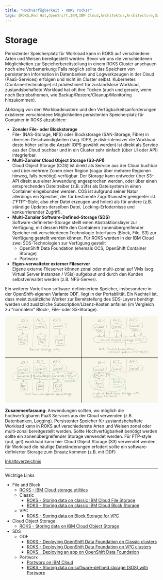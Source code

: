 ```yaml
---
title: "Hochverfügbarkeit - ROKS rocks!"
tags: [ROKS,Red Hat,OpenShift,IBM,IBM Cloud,Architektur,Architecture,Satellite,Cloud Satellite,Storage,SDS,Cloud Object Storage,S3FS,S3,Block Storage,File Storage,Software-defined Storage,Availabilty Zone,Hochverfügbarkeit,IBM Cloud Satellite]
---
```


# Storage

Persistenter Speicherplatz für Workload kann in ROKS auf verschiedene Arten und Weisen bereitgestellt werden. Bevor wir uns die verschiedenen Möglichkeiten zur Speicherbereitstellung in einem ROKS Cluster anschauen noch eine Vorbemerkung: Falls möglich sollte das Speichern von persistenten Information in Datenbanken und Logwerkzeugen in der Cloud (PaaS-Services) erfolgen und nicht im Cluster selbst. Kubernetes (Containertechnologie) ist prädestiniert für zustandslose Workload, zustandsbehaftete Workload hat oft ihre Tücken (auch und gerade, wenn noch Betriebsthemen, wie Backup/Restore/Cleanup/Monitoring hinzukommen).

Abhängig von den Workloadmustern und den Verfügbarkeitsanforderungen existieren verschiedene Möglichkeiten persistenten Speicherplatz für Container in ROKS abzubilden:
- **Zonaler File- oder Blockstorage**<br/>
  File- (NAS-Storage, NFS) oder Blockstorage (SAN-Storage, Fibre) in diversen Geschwindigkeiten (sog. IOPS, je disk-intensiver die Workload desto höher sollte die Anzahl IOPS gewählt werden) ist direkt als Service aus der Cloud buchbar und in ein Cluster sehr einfach (über UI oder API) integrierbar.
- **Multi-Zonaler Cloud Object Storage (S3-API)**<br/>
  Cloud Object Storage (COS) ist direkt als Service aus der Cloud buchbar und über mehrere Zonen einer Region (sogar über mehrere Regionen hinweg, falls benötigt) verfügbar. Der Storage kann entweder über S3-API direkt aus einer Anwendung angesprochen werden, oder über einen entsprechenden Dateitreiber (z.B. s3fs) als Dateisystem in einen Container eingebunden werden. COS ist aufgrund seiner Natur allerdings ein Speicher, der für bestimmte Zugriffsmuster geeigneter ist ("FTP"-Style, also eher Datei erzeugen und holen) als für andere (z.B. ständige Updates derselben Datei, Locking-Erfodernisse und konkurrierender Zugriff).
- **Multi-Zonaler Software-Defined-Storage (SDS)**<br>
  Software-definierter-Storage stellt einen Abstraktionslayer zur Verfügung, mit dessen Hilfe den Containern zonenübergreifender Speicher mit verschiedenen Technologie-Interfaces (Block, File, S3) zur Verfügung gestellt werden können. Für ROKS werden in der IBM Cloud zwei SDS-Technologien zur Verfügung gestellt<br/>
  - OpenShift Data Foundation (ehemals OCS, OpenShift Container Storage)
  - Portworx<br/>
- **Eigen-verwalteter externer Fileserver**<br/>
Eigene externe Fileserver können zonal oder multi-zonal auf VMs (sog. Virtual Server Instanzen / VSIs) aufgebaut und durch den Kunden selbstverwaltet werden (z.B. NFS-Server).

Ein weiterer Vorteil von software-defininiertem Speicher, insbesondere in der OpenShift-eigenen Variante ODF, liegt in der Portabilität. Ein Nachteil ist, dass meist zusätzliche Worker zur Bereitstellung des SDS-Layers benötigt werden und zusätzliche Subscription/Lizenz-Kosten anfallen (im Vergleich zu "normalem" Block-, File- oder S3-Storage).

![ROKS Storageoptionen](./images/roksstorage.jpg)

**Zusammenfassung:** Anwendungen sollten, wo möglich die hochverfügbaren PaaS Services aus der Cloud verwenden (z.B. Datenbanken, Logging). Persistenter Speicher für zustandsbehaftete Workload kann in ROKS auf verschiedenste Arten und Weisen zonal oder multi-zonal bereitgestellt werden. Sollte Hochverfügbarkeit benötigt werden sollte ein zonenübergreifender Storage verwendet werden. Für FTP-style (put, get) workload kann hier Cloud Object Storage (S3) verwendet werden, für Workload die häufige Dateiänderungen erfodert sollte ein software-definierter Storage zum Einsatz kommen (z.B. mit ODF)

[Inhaltsverzeichnis](./README.md) 

<hr/>

Wichtige Links
- File and Block
  - [ROKS - IBM Cloud storage utilities](https://cloud.ibm.com/docs/openshift?topic=openshift-utilities)
  - Classic
    - [ROKS - Storing data on classic IBM Cloud File Storage](https://cloud.ibm.com/docs/openshift?topic=openshift-file_storage)
    - [ROKS - Storing data on classic IBM Cloud Block Storage](https://cloud.ibm.com/docs/openshift?topic=openshift-block_storage)
  - VPC
    - [ROKS - Storing data on Block Storage for VPC](https://cloud.ibm.com/docs/openshift?topic=openshift-vpc-block)
- Cloud Object Storage
  - [ROKS - Storing data on IBM Cloud Object Storage](https://cloud.ibm.com/docs/openshift?topic=openshift-object_storage)
- SDS
  - ODF
    - [ROKS - Deploying OpenShift Data Foundation on Classic clusters](https://cloud.ibm.com/docs/openshift?topic=openshift-deploy-odf-classic) 
    - [ROKS - Deploying OpenShift Data Foundation on VPC clusters](https://cloud.ibm.com/docs/openshift?topic=openshift-deploy-odf-vpc) 
    - [ROKS - Deploying an app on OpenShift Data Foundation](https://cloud.ibm.com/docs/openshift?topic=openshift-odf-deploy-app)
  - Portworx
    - [Portworx on IBM Cloud](https://docs.portworx.com/portworx-install-with-kubernetes/cloud/ibm/)
    - [ROKS - Storing data on software-defined storage (SDS) with Portworx](https://cloud.ibm.com/docs/openshift?topic=openshift-portworx)
  
  
